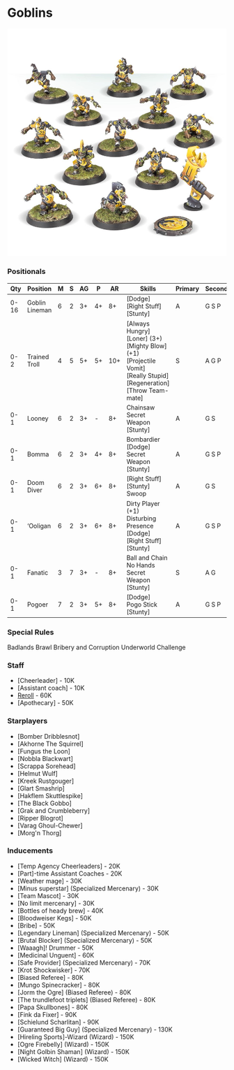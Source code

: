 ﻿# Goblins

![](../media/teams/ScarcragSnivelersTeam01.jpg)

### Positionals

| Qty  | Position       | M | S | AG | P  | AR  | Skills                                                                                                                                          | Primary | Secondary | Cost |
| ---- | -------------- | - | - | -- | -- | --- | ----------------------------------------------------------------------------------------------------------------------------------------------- | ------- | --------- | ---- |
| 0-16 | Goblin Lineman | 6 | 2 | 3+ | 4+ | 8+  | [Dodge] <br /> [Right Stuff] <br /> [Stunty]                                                                                                        | A       | G S P     | 40K  |
| 0-2  | Trained Troll  | 4 | 5 | 5+ | 5+ | 10+ | [Always Hungry] <br /> [Loner] (3+) <br /> [Mighty Blow] (+1) <br /> [Projectile Vomit] <br /> [Really Stupid] <br /> [Regeneration] <br /> [Throw Team-mate] | S       | A G P     | 115K |
| 0-1  | Looney         | 6 | 2 | 3+ | -  | 8+  | Chainsaw <br /> Secret Weapon <br /> [Stunty]                                                                                                     | A       | G S       | 40K  |
| 0-1  | Bomma          | 6 | 2 | 3+ | 4+ | 8+  | Bombardier <br /> [Dodge] <br /> Secret Weapon <br /> [Stunty]                                                                                    | A       | G S P     | 45K  |
| 0-1  | Doom Diver     | 6 | 2 | 3+ | 6+ | 8+  | [Right Stuff] <br /> [Stunty] <br /> Swoop                                                                                                          | A       | G S       | 60K  |
| 0-1  | ‘Ooligan      | 6 | 2 | 3+ | 6+ | 8+  | Dirty Player (+1) <br /> Disturbing Presence <br /> [Dodge] <br /> [Right Stuff] <br /> [Stunty]                                                    | A       | G S P     | 65K  |
| 0-1  | Fanatic        | 3 | 7 | 3+ | -  | 8+  | Ball and Chain <br /> No Hands <br /> Secret Weapon <br /> [Stunty]                                                                               | S       | A G       | 70K  |
| 0-1  | Pogoer         | 7 | 2 | 3+ | 5+ | 8+  | [Dodge] <br /> Pogo Stick <br /> [Stunty]                                                                                                         | A       | G S P     | 75K  |

### Special Rules

Badlands Brawl
Bribery and Corruption
Underworld Challenge

### Staff

* [Cheerleader] - 10K
* [Assistant coach] - 10K
* [Reroll](s) - 60K
* [Apothecary]  - 50K

### Starplayers

* [Bomber Dribblesnot]    
* [Akhorne The Squirrel]  
* [Fungus the Loon]       
* [Nobbla Blackwart]      
* [Scrappa Sorehead]      
* [Helmut Wulf]           
* [Kreek Rustgouger]      
* [Glart Smashrip]        
* [Hakflem Skuttlespike]  
* [The Black Gobbo]       
* [Grak and Crumbleberry] 
* [Ripper Blogrot]        
* [Varag Ghoul-Chewer]    
* [Morg'n Thorg]          

### Inducements

* [Temp Agency Cheerleaders] - 20K
* [Part]-time Assistant Coaches - 20K
* [Weather mage] - 30K
* [Minus superstar] (Specialized Mercenary) - 30K
* [Team Mascot] - 30K
* [No limit mercenary] - 30K
* [Bottles of heady brew] - 40K
* [Bloodweiser Kegs] - 50K
* [Bribe] - 50K
* [Legendary Lineman] (Specialized Mercenary) - 50K
* [Brutal Blocker] (Specialized Mercenary) - 50K
* [Waaagh]! Drummer - 50K
* [Medicinal Unguent] - 60K
* [Safe Provider] (Specialized Mercenary) - 70K
* [Krot Shockwisker] - 70K
* [Biased Referee] - 80K
* [Mungo Spinecracker] - 80K
* [Jorm the Ogre] (Biased Referee) - 80K
* [The trundlefoot triplets] (Biased Referee) - 80K
* [Papa Skullbones] - 80K
* [Fink da Fixer] - 90K
* [Schielund Scharlitan] - 90K
* [Guaranteed Big Guy] (Specialized Mercenary) - 130K
* [Hireling Sports]-Wizard (Wizard) - 150K
* [Ogre Firebelly] (Wizard) - 150K
* [Night Golbin Shaman] (Wizard) - 150K
* [Wicked Witch] (Wizard) - 150K

